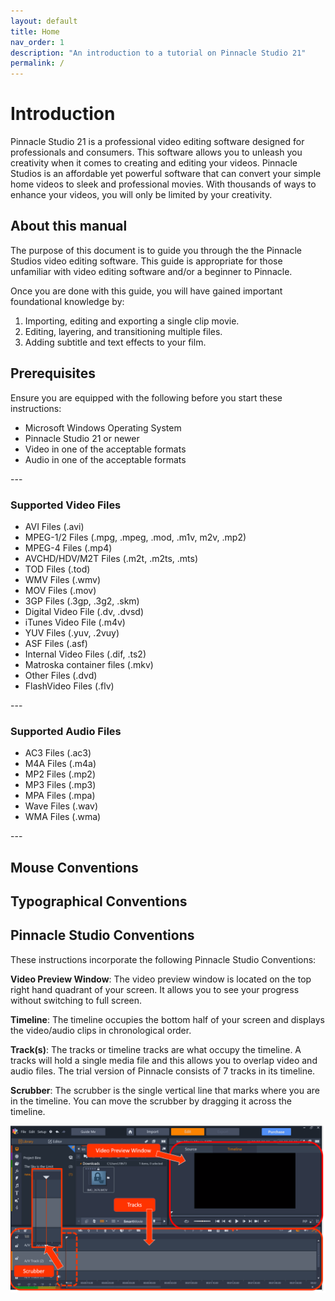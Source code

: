 ```yaml
---
layout: default
title: Home
nav_order: 1
description: "An introduction to a tutorial on Pinnacle Studio 21"
permalink: /
---
```


# Introduction
Pinnacle Studio 21 is a professional video editing software designed for professionals and consumers. 
This software allows you to unleash you creativity when it comes to creating and editing your videos.
 Pinnacle Studios is an affordable yet powerful software that can convert your simple home videos to sleek 
 and professional movies. With thousands of ways to enhance your videos, you will only be limited by your creativity. 


## About this manual
The purpose of this document is to guide you through the the Pinnacle Studios video editing software. 
This guide is appropriate for those unfamiliar with video editing software and/or a beginner to Pinnacle. 

Once you are done with this guide, you will have gained important foundational knowledge by: 
<ol>
<li>Importing, editing and exporting a single clip movie.</li> 
<li>Editing, layering, and transitioning multiple files. </li> 
<li>Adding subtitle and text effects to your film. </li>
</ol>

## Prerequisites
Ensure you are equipped with the following before you start these instructions: 
 <ul>
 <li>Microsoft Windows Operating System</li>
 <li>Pinnacle Studio 21 or newer</li>
 <li>Video in one of the acceptable formats</li>
 <li>Audio in one of the acceptable formats</li>
 </ul>
---

### Supported Video Files 
<ul>
<li>AVI Files (.avi)</li>  
<li>MPEG-1/2 Files (.mpg, .mpeg, .mod, .m1v, m2v, .mp2)</li>  
<li>MPEG-4 Files (.mp4)</li>
<li>AVCHD/HDV/M2T Files (.m2t, .m2ts, .mts)</li>
<li>TOD Files (.tod)</li>
<li>WMV Files (.wmv)</li>
<li>MOV Files (.mov)</li>
<li>3GP Files (.3gp, .3g2, .skm)</li>
<li>Digital Video File (.dv, .dvsd)</li>
<li>iTunes Video File (.m4v)</li>
<li>YUV Files (.yuv, .2vuy)</li>
<li>ASF Files (.asf)</li>
<li>Internal Video Files (.dif, .ts2)</li>
<li>Matroska container files (.mkv)</li>
<li>Other Files (.dvd)</li>
<li>FlashVideo Files (.flv)</li>
</ul>
---

### Supported Audio Files 
<ul>
<li>AC3 Files (.ac3)</li>
<li>M4A Files (.m4a)</li>
<li>MP2 Files (.mp2)</li>
<li>MP3 Files (.mp3)</li>
<li>MPA Files (.mpa)</li>
<li>Wave Files (.wav)</li>
<li>WMA Files (.wma)</li>
</ul>
---

## Mouse Conventions


## Typographical Conventions


## Pinnacle Studio Conventions 
These instructions incorporate the following Pinnacle Studio Conventions: 

**Video Preview Window**: The video preview window is located on the top right hand quadrant of your screen.
It allows you to see your progress without switching to full screen. 

**Timeline**: The timeline occupies the bottom half of your screen and displays the video/audio clips in chronological order. 

**Track(s)**:  The tracks or timeline tracks are what occupy the timeline. A tracks will hold a single media file 
and this allows you to overlap video and audio files. The trial version of Pinnacle consists of 7 tracks in its timeline. 

**Scrubber**: The scrubber is the single vertical line that marks where you are in the timeline. You can move the 
scrubber by dragging it across the timeline.  


![](docs/images/pinnacle_conventions.png)




